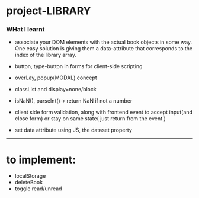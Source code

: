 # project-LIBRARY

### WHat I learnt
-  associate your DOM elements with the actual book objects in some way. One easy solution is giving them a data-attribute that corresponds to the index of the library array.

- button, type-button in forms for client-side scripting

- overLay, popup(MODAL) concept

- classList and display=none/block

- isNaN(), parseInt()-> return NaN if not a number

- client side form validation, along with frontend event to accept input(and close form)  or stay on same state( just return from the event )

- set data attribute using JS, the dataset property


________________________________________________________

# to implement:
- localStorage
- deleteBook
- toggle read/unread